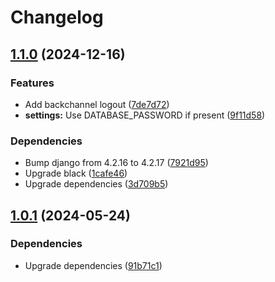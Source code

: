 # Changelog

## [1.1.0](https://github.com/City-of-Helsinki/atv/compare/atv-v1.0.1...atv-v1.1.0) (2024-12-16)


### Features

* Add backchannel logout ([7de7d72](https://github.com/City-of-Helsinki/atv/commit/7de7d72427cb6c310f153efff5e03b3e1779a68a))
* **settings:** Use DATABASE_PASSWORD if present ([9f11d58](https://github.com/City-of-Helsinki/atv/commit/9f11d58b9e2c3548f2147e42a22c223a93fe1a44))


### Dependencies

* Bump django from 4.2.16 to 4.2.17 ([7921d95](https://github.com/City-of-Helsinki/atv/commit/7921d95ced8d8506adb9dfd5c11f42114b205080))
* Upgrade black ([1cafe46](https://github.com/City-of-Helsinki/atv/commit/1cafe466b905bf33f4ab29e87994998f330f70be))
* Upgrade dependencies ([3d709b5](https://github.com/City-of-Helsinki/atv/commit/3d709b50698531b48b91db2603c126fcd3bb7efa))

## [1.0.1](https://github.com/City-of-Helsinki/atv/compare/atv-v1.0.0...atv-v1.0.1) (2024-05-24)


### Dependencies

* Upgrade dependencies ([91b71c1](https://github.com/City-of-Helsinki/atv/commit/91b71c1350e6a149e27ed1e2167ce6cdbe41b30e))
